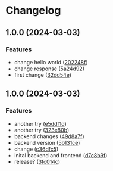 # Changelog

## 1.0.0 (2024-03-03)


### Features

* change hello world ([202248f](https://github.com/mghilardelli/backend-release/commit/202248fdd751969fe47a4a10ef704acb5ba8df0d))
* change response ([5a24d92](https://github.com/mghilardelli/backend-release/commit/5a24d92586b16275ff39819b1bde2089bedf7c5e))
* first change ([32dd54e](https://github.com/mghilardelli/backend-release/commit/32dd54e5db453f3b2b28ceaf4b6b8b91e2563886))

## 1.0.0 (2024-03-03)


### Features

* another try ([e5ddf1d](https://github.com/mghilardelli/demo-release/commit/e5ddf1d88169f6da903c610e67fbe9cc85b040c9))
* another try ([323e80b](https://github.com/mghilardelli/demo-release/commit/323e80b2a61fc60d34b32d8de21b0441c79c16d3))
* backend changes ([49d8a7f](https://github.com/mghilardelli/demo-release/commit/49d8a7f125e54e468d3cb3e082e957c2fd0690fe))
* backend version ([5b131ce](https://github.com/mghilardelli/demo-release/commit/5b131ce59452043168d62aded12667e74e00ec15))
* change ([c36dfc5](https://github.com/mghilardelli/demo-release/commit/c36dfc5286052657bfa07faf5562988fa922d5ec))
* inital backend and frontend ([d7c8b9f](https://github.com/mghilardelli/demo-release/commit/d7c8b9f2609d141b652f72f3b8b199bcf580b606))
* release? ([3fc014c](https://github.com/mghilardelli/demo-release/commit/3fc014cb3fffce043365f7859672e6cac62a2904))
